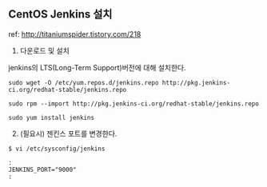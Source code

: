 ## CentOS Jenkins 설치

ref: http://titaniumspider.tistory.com/218

1. 다운로드 및 설치

jenkins의 LTS(Long-Term Support)버전에 대해 설치한다.

```
sudo wget -O /etc/yum.repos.d/jenkins.repo http://pkg.jenkins-ci.org/redhat-stable/jenkins.repo

sudo rpm --import http://pkg.jenkins-ci.org/redhat-stable/jenkins.repo

sudo yum install jenkins
```

2. (필요시) 젠킨스 포트를 변경한다.

```
$ vi /etc/sysconfig/jenkins

:
JENKINS_PORT="9000"
:

```
